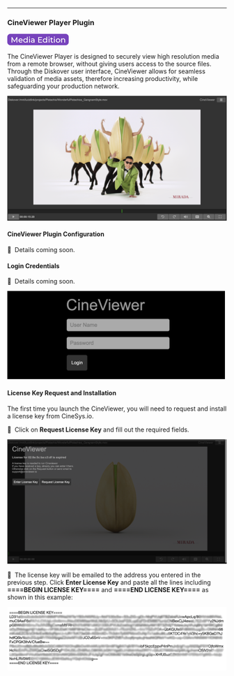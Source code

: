 <p id="cineviewer_plugin"></p>

___
### CineViewer Player Plugin

![Image: AJA Diskover Media Edition Label](images/button_edition_media.png)

The CineViewer Player is designed to securely view high resolution media from a remote browser, without giving users access to the source files. Through the Diskover user interface, CineViewer allows for seamless validation of media assets, therefore increasing productivity, while safeguarding your production network.

![Image: CineViewer Player Preview](images/image_file_action_cineviewer_preview.png)

#### CineViewer Plugin Configuration

🔴 &nbsp;Details coming soon.

#### Login Credentials

🔴 &nbsp;Details coming soon.

<img src="images/image_file_action_cineviewer_login.png" width="500">

#### License Key Request and Installation

The first time you launch the CineViewer, you will need to request and install a license key from CineSys.io.

🔴 &nbsp;Click on **Request License Key** and fill out the required fields. 

![Image: CineViewer Player License Request and Installation](images/image_file_action_cineviewer_license.png)

🔴 &nbsp;The license key will be emailed to the address you entered in the previous step. Click **Enter License Key** and paste all the lines including **====BEGIN LICENSE KEY====** and **====END LICENSE KEY====** as shown in this example:

![Image: CineViewer Player License Key Installation](images/image_file_action_cineviewer_license_key.png)

